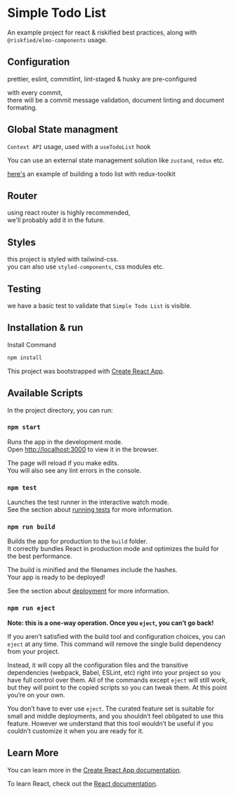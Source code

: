 # Simple Todo List

An example project for react & riskified best practices,
along with `@riskfied/elmo-components` usage.

## Configuration

prettier, eslint, commitlint, lint-staged & husky are pre-configured

with every commit,  
there will be a commit message validation, document linting and document formating.

## Global State managment

`Context API` usage, used with a `useTodoList` hook

You can use an external state management solution like `zustand`, `redux` etc.

[here's](https://redux.js.org/tutorials/fundamentals/part-8-modern-redux) an example of building a todo list with redux-toolkit

## Router

using react router is highly recommended,  
we'll probably add it in the future.

## Styles

this project is styled with tailwind-css.  
you can also use `styled-components`, css modules etc.

## Testing

we have a basic test to validate that `Simple Todo List` is visible.

## Installation & run

Install Command

```bash
npm install
```

This project was bootstrapped with [Create React App](https://github.com/facebook/create-react-app).

## Available Scripts

In the project directory, you can run:

### `npm start`

Runs the app in the development mode.\
Open [http://localhost:3000](http://localhost:3000) to view it in the browser.

The page will reload if you make edits.\
You will also see any lint errors in the console.

### `npm test`

Launches the test runner in the interactive watch mode.\
See the section about [running tests](https://facebook.github.io/create-react-app/docs/running-tests) for more information.

### `npm run build`

Builds the app for production to the `build` folder.\
It correctly bundles React in production mode and optimizes the build for the best performance.

The build is minified and the filenames include the hashes.\
Your app is ready to be deployed!

See the section about [deployment](https://facebook.github.io/create-react-app/docs/deployment) for more information.

### `npm run eject`

**Note: this is a one-way operation. Once you `eject`, you can’t go back!**

If you aren’t satisfied with the build tool and configuration choices, you can `eject` at any time. This command will remove the single
build dependency from your project.

Instead, it will copy all the configuration files and the transitive dependencies (webpack, Babel, ESLint, etc) right into your project so
you have full control over them. All of the commands except `eject` will still work, but they will point to the copied scripts so you can
tweak them. At this point you’re on your own.

You don’t have to ever use `eject`. The curated feature set is suitable for small and middle deployments, and you shouldn’t feel obligated
to use this feature. However we understand that this tool wouldn’t be useful if you couldn’t customize it when you are ready for it.

## Learn More

You can learn more in the [Create React App documentation](https://facebook.github.io/create-react-app/docs/getting-started).

To learn React, check out the [React documentation](https://reactjs.org/).
